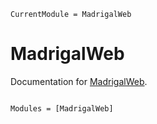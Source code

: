 ```@meta
CurrentModule = MadrigalWeb
```

# MadrigalWeb

Documentation for [MadrigalWeb](https://github.com/Beforerr/MadrigalWeb.jl).

```@index
```

```@autodocs
Modules = [MadrigalWeb]
```
